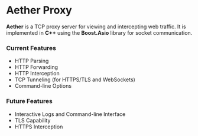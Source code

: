 # Aether Proxy
**Aether** is a TCP proxy server for viewing and intercepting web traffic. It is implemented in **C++** using the **Boost.Asio** library for socket communication.

### Current Features
- HTTP Parsing
- HTTP Forwarding
- HTTP Interception
- TCP Tunneling (for HTTPS/TLS and WebSockets)
- Command-line Options

### Future Features
- Interactive Logs and Command-line Interface
- TLS Capability
- HTTPS Interception
